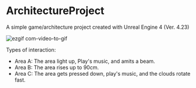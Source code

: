 # ArchitectureProject
 A simple game/architecture project created with Unreal Engine 4 (Ver. 4.23)

![ezgif com-video-to-gif](https://user-images.githubusercontent.com/26629624/77255459-db021700-6c67-11ea-8432-61bbcd1bb48a.gif)

Types of interaction:
<ul>
<li>Area A: The area light up, Play's music, and amits a beam.</li>
<li>Area B: The area rises up to 90cm.</li>
<li>Area C: The area gets pressed down, play's music, and the clouds rotate fast.</li>
</ul>

